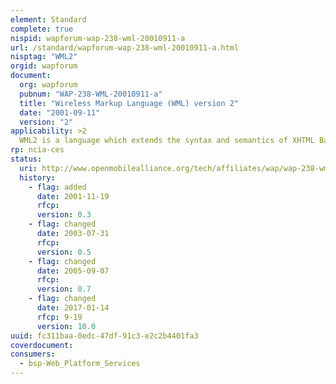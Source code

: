 ```yaml
---
element: Standard
complete: true
nispid: wapforum-wap-238-wml-20010911-a
url: /standard/wapforum-wap-238-wml-20010911-a.html
nisptag: "WML2"
orgid: wapforum
document:
  org: wapforum
  pubnum: "WAP-238-WML-20010911-a"
  title: "Wireless Markup Language (WML) version 2"
  date: "2001-09-11"
  version: "2"
applicability: >2
  WML2 is a language which extends the syntax and semantics of XHTML Basic and CSYS Mobile Profile with the unique semantics of WML1, optimised for specifying presentation and user interaction on limited capability devices such as mobile phones and other wireless mobile terminals.
rp: ncia-ces
status:
  uri: http://www.openmobilealliance.org/tech/affiliates/wap/wap-238-wml-20010911-a.pdf
  history: 
    - flag: added
      date: 2001-11-19
      rfcp: 
      version: 0.3
    - flag: changed
      date: 2003-07-31
      rfcp: 
      version: 0.5
    - flag: changed
      date: 2005-09-07
      rfcp: 
      version: 0.7
    - flag: changed
      date: 2017-01-14
      rfcp: 9-19
      version: 10.0
uuid: fc311baa-0edc-47df-91c3-e2c2b4401fa3
coverdocument:
consumers:
  - bsp-Web_Platform_Services
---
```

